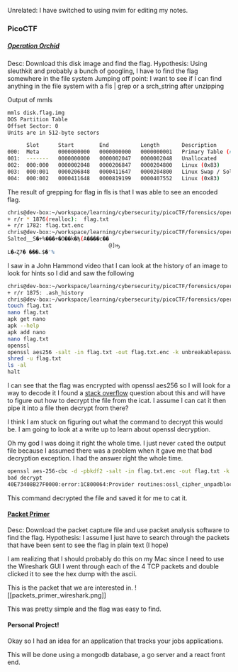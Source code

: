 Unrelated: I have switched to using nvim for editing my notes. 
### PicoCTF


##### [Operation Orchid](https://play.picoctf.org/practice/challenge/285)
Desc: Download this disk image and find the flag.
Hypothesis: Using sleuthkit and probably a bunch of googling, I have to find the flag somewhere in the file system
Jumping off point: I want to see if I can find anything in the file system with a fls | grep or a srch_string after unzipping

Output of mmls
```bash
mmls disk.flag.img
DOS Partition Table
Offset Sector: 0
Units are in 512-byte sectors

      Slot      Start        End          Length       Description
000:  Meta      0000000000   0000000000   0000000001   Primary Table (#0)
001:  -------   0000000000   0000002047   0000002048   Unallocated
002:  000:000   0000002048   0000206847   0000204800   Linux (0x83)
003:  000:001   0000206848   0000411647   0000204800   Linux Swap / Solaris x86 (0x82)
004:  000:002   0000411648   0000819199   0000407552   Linux (0x83)
```


The result of grepping for flag in fls is that I was able to see an encoded flag.
```bash
chris@dev-box:~/workspace/learning/cybersecurity/picoCTF/forensics/operation_orchid$ fls -r -o 411648 disk.flag.img | grep flag
+ r/r * 1876(realloc):	flag.txt
+ r/r 1782:	flag.txt.enc
chris@dev-box:~/workspace/learning/cybersecurity/picoCTF/forensics/operation_orchid$ icat -o 411648 disk.flag.img 1782
Salted__S�+%���+�O��k�ђ(A����c��
                                @]ԣ
L�ޢȤ7� ���؎$�'%
```

I saw in a John Hammond video that I can look at the history of an image to look for hints so I did and saw the following
```bash
chris@dev-box:~/workspace/learning/cybersecurity/picoCTF/forensics/operation_orchid$ fls -r -o 411648 disk.flag.img | grep history
+ r/r 1875:	.ash_history
chris@dev-box:~/workspace/learning/cybersecurity/picoCTF/forensics/operation_orchid$ icat -o 411648 disk.flag.img 1875
touch flag.txt
nano flag.txt
apk get nano
apk --help
apk add nano
nano flag.txt
openssl
openssl aes256 -salt -in flag.txt -out flag.txt.enc -k unbreakablepassword1234567
shred -u flag.txt
ls -al
halt
```

I can see that the flag was encrypted with openssl aes256 so I will look for a way to decode it 
I found a [stack overflow](https://stackoverflow.com/questions/16056135/how-to-use-openssl-to-encrypt-decrypt-files) question about this and will have to figure out how to decrypt the file from the icat. I assume I can cat it then pipe it into a file then decrypt from there?

I think I am stuck on figuring out what the command to decrypt this would be. I am going to look at a write up to learn about openssl decryption.

Oh my god I was doing it right the whole time. I just never `cat`ed the output file because I assumed there was a problem when it gave me that bad decryption exception. I had the answer right the whole time.

```bash
openssl aes-256-cbc -d -pbkdf2 -salt -in flag.txt.enc -out flag.txt -k unbreakablepassword1234567
bad decrypt
40E73408B27F0000:error:1C800064:Provider routines:ossl_cipher_unpadblock:bad decrypt:../providers/implementations/ciphers/ciphercommon_block.c:124:
```
This command decrypted the file and saved it for me to cat it.

#### [Packet Primer](https://play.picoctf.org/practice/challenge/286)

Desc: Download the packet capture file and use packet analysis software to find the flag.
Hypothesis: I assume I just have to search through the packets that have been sent to see the flag in plain text (I hope)

I am realizing that I should probably do this on my Mac since I need to use the Wireshark GUI
I went through each of the 4 TCP packets and double clicked it to see the hex dump with the ascii.

This is the packet that we are interested in.
![[packets_primer_wireshark.png]]

This was pretty simple and the flag was easy to find.


#### Personal Project!

Okay so I had an idea for an application that tracks your jobs applications.

This will be done using a mongodb database, a go server and a react front end.

